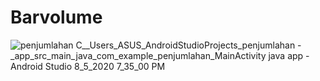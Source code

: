 # Barvolume

![penjumlahan  C__Users_ASUS_AndroidStudioProjects_penjumlahan  -  _app_src_main_java_com_example_penjumlahan_MainActivity java  app  - Android Studio 8_5_2020 7_35_00 PM](https://user-images.githubusercontent.com/63888291/89413302-d049a980-d752-11ea-89a2-2a4fa2f14b7b.png)
